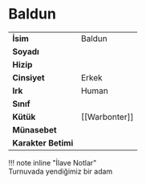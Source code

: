 # Baldun   
|  |  |  
|---|---|  
| **İsim** | Baldun |  
| **Soyadı** |  |  
| **Hizip** |  |  
| **Cinsiyet** | Erkek |  
| **Irk** | Human |  
| **Sınıf** |  |  
| **Kütük** | [[Warbonter]] |  
| **Münasebet** |  |  
| **Karakter Betimi** |  |  
  
  
!!! note inline "İlave Notlar"  
	Turnuvada yendiğimiz bir adam  
  
  

